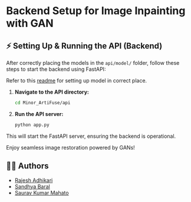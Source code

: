# Backend Setup for Image Inpainting with GAN


## ⚡ Setting Up & Running the API (Backend)

After correctly placing the models in the `api/model/` folder, follow these steps to start the backend using FastAPI:

Refer to this [readme](../frontend/README.md) for setting up model in correct place.

1. **Navigate to the API directory:**
   ```bash
   cd Minor_ArtiFuse/api
   ```
2. **Run the API server:**
   ```bash
   python app.py
   ```
This will start the FastAPI server, ensuring the backend is operational.

Enjoy seamless image restoration powered by GANs!


## 👨‍💻 Authors

- [Rajesh Adhikari](https://github.com/rajesh-adk-137)
- [Sandhya Baral](https://github.com/Sandukkk)
- [Saurav Kumar Mahato](https://github.com/SauravKumarMahato)

